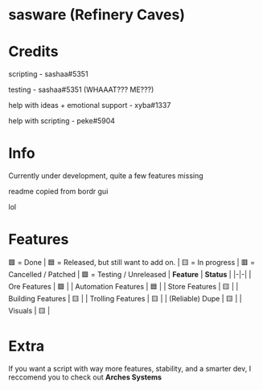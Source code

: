 # sasware (Refinery Caves)

# Credits
scripting - sashaa#5351

testing - sashaa#5351 (WHAAAT??? ME???)

help with ideas + emotional support - xyba#1337

help with scripting - peke#5904


# Info
Currently under development, quite a few features missing

readme copied from bordr gui

lol

# Features
🟩 = Done | 🟦 = Released, but still want to add on. | 🟨 = In progress | 🟥 = Cancelled / Patched | 🟪 = Testing / Unreleased
| **Feature** | **Status** |
|-|-|
| Ore Features | 🟩 |
| Automation Features | 🟦 |
| Store Features | 🟨 |
| Building Features | 🟨 |
| Trolling Features | 🟨 |
| (Reliable) Dupe | 🟨 |
| Visuals | 🟨 |

# Extra
If you want a script with way more features, stability, and a smarter dev, I reccomend you to check out **Arches Systems**
